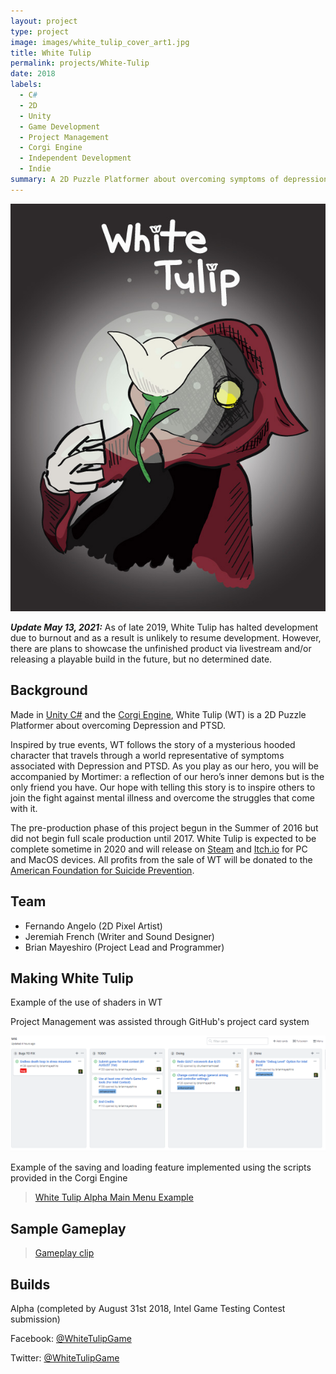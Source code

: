 ```yaml
---
layout: project
type: project
image: images/white_tulip_cover_art1.jpg
title: White Tulip
permalink: projects/White-Tulip
date: 2018
labels:
  - C#
  - 2D
  - Unity
  - Game Development
  - Project Management
  - Corgi Engine
  - Independent Development
  - Indie
summary: A 2D Puzzle Platformer about overcoming symptoms of depression and PTSD.
---
```


<img class="ui image medium centered" src="../images/white_tulip_cover_art1.jpg">


***Update May 13, 2021:*** As of late 2019, White Tulip has halted development due to burnout and as a result is unlikely to resume development. However, there are plans to showcase the unfinished product via livestream and/or releasing a playable build in the future, but no determined date. 

## Background
Made in [Unity C#](https://unity3d.com/) and the [Corgi Engine](http://corgi-engine.moremountains.com/), White Tulip (WT) is a 2D Puzzle Platformer about overcoming Depression and PTSD.

Inspired by true events, WT follows the story of a mysterious hooded character that travels through a world representative of symptoms associated with Depression and PTSD. As you play as our hero, you will be accompanied by Mortimer: a reflection of our hero’s inner demons but is the only friend you have. Our hope with telling this story is to inspire others to join the fight against mental illness and overcome the struggles that come with it.

The pre-production phase of this project begun in the Summer of 2016 but did not begin full scale production until 2017. White Tulip is expected to be complete sometime in 2020 and will release on [Steam](https://store.steampowered.com/) and [Itch.io]( https://itch.io/) for PC and MacOS devices. All profits from the sale of WT will be donated to the [American Foundation for Suicide Prevention](https://afsp.org/).


<blockquote class="imgur-embed-pub" lang="en" data-id="sfsFguu"><a href="//imgur.com/sfsFguu"></a></blockquote><script async src="//s.imgur.com/min/embed.js" charset="utf-8"></script>

## Team
- Fernando Angelo (2D Pixel Artist)
- Jeremiah French (Writer and Sound Designer)
- Brian Mayeshiro (Project Lead and Programmer)

## Making White Tulip
Example of the use of shaders in WT

<blockquote class="imgur-embed-pub" lang="en" data-id="a/rHsa1w8"><a href="//imgur.com/rHsa1w8"></a></blockquote><script async src="//s.imgur.com/min/embed.js" charset="utf-8"></script>

Project Management was assisted through GitHub's project card system

<img class="ui image" width="700px" src="../images/WT_Project_Example.PNG">

Example of the saving and loading feature implemented using the scripts provided in the Corgi Engine

<blockquote class="imgur-embed-pub" lang="en" data-id="NNdcXNF"><a href="//imgur.com/NNdcXNF">White Tulip Alpha Main Menu Example</a></blockquote><script async src="//s.imgur.com/min/embed.js" charset="utf-8"></script>

## Sample Gameplay

<blockquote class="imgur-embed-pub" lang="en" data-id="a/i5vuo"><a href="//imgur.com/i5vuo">Gameplay clip</a></blockquote><script async src="//s.imgur.com/min/embed.js" charset="utf-8"></script>

## Builds
Alpha (completed by August 31st 2018, Intel Game Testing Contest submission)

Facebook: [@WhiteTulipGame](https://www.facebook.com/whitetulipgame/)

Twitter: [@WhiteTulipGame](https://twitter.com/WhiteTulipGame)

